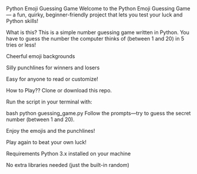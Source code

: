 Python Emoji Guessing Game 
Welcome to the Python Emoji Guessing Game — a fun, quirky, beginner-friendly project that lets you test your luck and Python skills!

What is this?
This is a simple number guessing game written in Python.
You have to guess the number the computer thinks of (between 1 and 20) in 5 tries or less!

Cheerful emoji backgrounds 

Silly punchlines for winners and losers 

Easy for anyone to read or customize!

How to Play??
Clone or download this repo.

Run the script in your terminal with:

bash
python guessing_game.py
Follow the prompts—try to guess the secret number (between 1 and 20).

Enjoy the emojis and the punchlines!

Play again to beat your own luck!

Requirements
Python 3.x installed on your machine

No extra libraries needed (just the built-in random)

